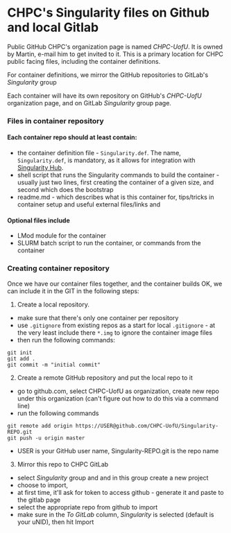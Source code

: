 # CHPC's Singularity files on Github and local Gitlab

Public GitHub CHPC's organization page is named *CHPC-UofU*. It is owned by Martin, e-mail him to get invited to it. This is a primary location for CHPC public facing files, including the container definitions.

For container definitions, we mirror the GitHub repositories to GitLab's *Singularity* group

Each container will have its own repository on GitHub's *CHPC-UofU* organization page, and on GitLab *Singularity* group page.

### Files in container repository

#### Each container repo should at least contain:
- the container definition file - `Singularity.def`. The name, `Singularity.def`, is mandatory, as it allows for integration with [Singularity Hub](https://singularity-hub.org/).
- shell script that runs the Singularity commands to build the container - usually just two lines, first creating the container of a given size, and second which does the bootstrap
- readme.md - which describes what is this container for, tips/tricks in container setup and useful external files/links and 

#### Optional files include
- LMod module for the container
- SLURM batch script to run the container, or commands from the container

### Creating container repository
Once we have our container files together, and the container builds OK, we can include it in the GIT in the following steps:

1. Create a local repository. 
 - make sure that there's only one container per repository
 - use `.gitignore` from existing repos as a start for local `.gitignore` - at the very least include there `*.img` to ignore the container image files
 - then run the following commands:
 ```
 git init
 git add .
 git commit -m "initial commit"
```
2. Create a remote GitHub repository and put the local repo to it
 - go to github.com, select CHPC-UofU as organization, create new repo under this organization (can't figure out how to do this via a command line)
 - run the following commands
 ```
 git remote add origin https://USER@github.com/CHPC-UofU/Singularity-REPO.git
 git push -u origin master
 ```
 - USER is your GitHub user name, Singularity-REPO.git is the repo name

3. Mirror this repo to CHPC GitLab
 - select *Singularity* group and and in this group create a new project
 - choose to import, 
 - at first time, it'll ask for token to access github - generate it and paste to the gitlab page
 - select the appropriate repo from github to import
 - make sure in the *To GitLab* column, *Singularity* is selected (default is your uNID), then hit Import


